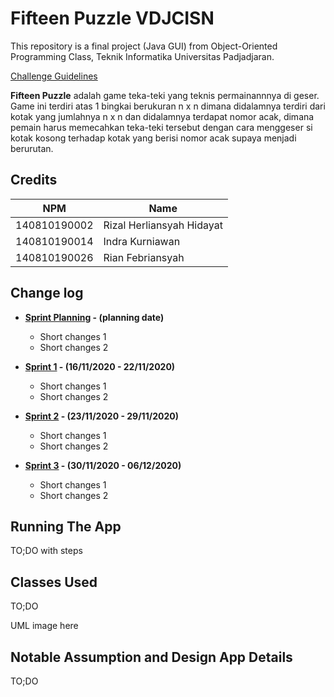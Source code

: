 # Fifteen Puzzle VDJCISN

This repository is a final project (Java GUI) from Object-Oriented Programming Class, Teknik Informatika Universitas Padjadjaran. 

[Challenge Guidelines](challenge-guideline.md)

**Fifteen Puzzle** adalah game teka-teki yang teknis permainannnya di geser. Game ini terdiri atas 1 bingkai berukuran n x n dimana didalamnya terdiri dari kotak yang jumlahnya n x n dan didalamnya terdapat nomor acak, dimana pemain harus memecahkan teka-teki tersebut dengan cara menggeser si kotak kosong terhadap kotak yang berisi nomor acak supaya menjadi berurutan.

## Credits
| NPM           | Name                         |
| ------------- |---------------------------   |
| 140810190002  | Rizal Herliansyah Hidayat    |
| 140810190014  | Indra Kurniawan              |
| 140810190026  | Rian Febriansyah             |

## Change log
- **[Sprint Planning](changelog/sprint-planning.md) - (planning date)** 
   -  Short changes 1
   - Short changes 2

- **[Sprint 1](changelog/sprint-1.md) - (16/11/2020 - 22/11/2020)** 
   - Short changes 1
   - Short changes 2

- **[Sprint 2](changelog/sprint-2.md) - (23/11/2020 - 29/11/2020)** 
   - Short changes 1
   - Short changes 2
   
- **[Sprint 3](changelog/sprint-3.md) - (30/11/2020 - 06/12/2020)** 
   - Short changes 1
   - Short changes 2

## Running The App

TO;DO with steps

## Classes Used

TO;DO

UML image here

## Notable Assumption and Design App Details

TO;DO
